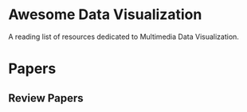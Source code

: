 # Awesome Data Visualization

A reading list of resources dedicated to Multimedia Data Visualization.



# Papers
## Review Papers
